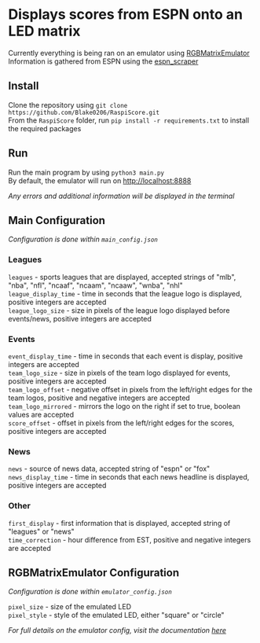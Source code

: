 # Displays scores from ESPN onto an LED matrix
Currently everything is being ran on an emulator using [RGBMatrixEmulator](https://github.com/ty-porter/RGBMatrixEmulator) \
Information is gathered from ESPN using the [espn_scraper](https://github.com/andr3w321/espn_scraper)


## Install
Clone the repository using `git clone https://github.com/Blake0206/RaspiScore.git` \
From the `RaspiScore` folder, run `pip install -r requirements.txt` to install the required packages


## Run
Run the main program by using `python3 main.py` \
By default, the emulator will run on [http://localhost:8888](http://localhost:8888)

*Any errors and additional information will be displayed in the terminal*


## Main Configuration
*Configuration is done within `main_config.json`*

### Leagues
`leagues` - sports leagues that are displayed, accepted strings of "mlb", "nba", "nfl", "ncaaf", "ncaam", "ncaaw", "wnba", "nhl" \
`league_display_time` - time in seconds that the league logo is displayed, positive integers are accepted \
`league_logo_size` - size in pixels of the league logo displayed before events/news, positive integers are accepted

### Events
`event_display_time` - time in seconds that each event is display, positive integers are accepted \
`team_logo_size` - size in pixels of the team logo displayed for events, positive integers are accepted \
`team_logo_offset` - negative offset in pixels from the left/right edges for the team logos, positive and negative integers are accepted \
`team_logo_mirrored` - mirrors the logo on the right if set to true, boolean values are accepted \
`score_offset` - offset in pixels from the left/right edges for the scores, positive integers are accepted

### News
`news` - source of news data, accepted string of "espn" or "fox" \
`news_display_time` - time in seconds that each news headline is displayed, positive integers are accepted

### Other
`first_display` - first information that is displayed, accepted string of "leagues" or "news" \
`time_correction` - hour difference from EST, positive and negative integers are accepted 


## RGBMatrixEmulator Configuration
*Configuration is done within `emulator_config.json`*

`pixel_size` - size of the emulated LED \
`pixel_style` - style of the emulated LED, either "square" or "circle"

*For full details on the emulator config, visit the documentation [here](https://github.com/ty-porter/RGBMatrixEmulator#customization)*
